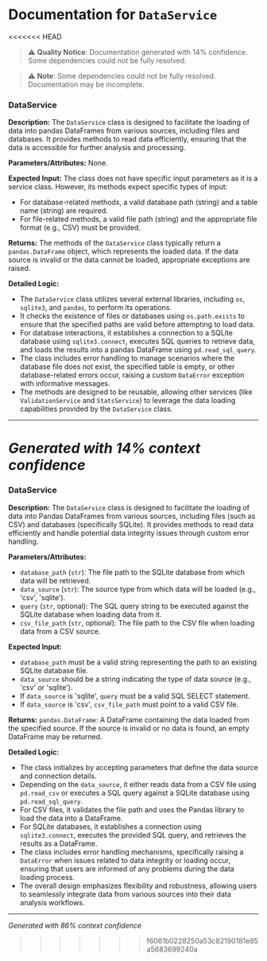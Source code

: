 # Documentation for `DataService`

<<<<<<< HEAD
> ⚠️ **Quality Notice**: Documentation generated with 14% confidence. Some dependencies could not be fully resolved.


> ⚠️ **Note**: Some dependencies could not be fully resolved. Documentation may be incomplete.
### DataService

**Description:**
The `DataService` class is designed to facilitate the loading of data into pandas DataFrames from various sources, including files and databases. It provides methods to read data efficiently, ensuring that the data is accessible for further analysis and processing.

**Parameters/Attributes:**
None.

**Expected Input:**
The class does not have specific input parameters as it is a service class. However, its methods expect specific types of input:
- For database-related methods, a valid database path (string) and a table name (string) are required.
- For file-related methods, a valid file path (string) and the appropriate file format (e.g., CSV) must be provided.

**Returns:**
The methods of the `DataService` class typically return a `pandas.DataFrame` object, which represents the loaded data. If the data source is invalid or the data cannot be loaded, appropriate exceptions are raised.

**Detailed Logic:**
- The `DataService` class utilizes several external libraries, including `os`, `sqlite3`, and `pandas`, to perform its operations.
- It checks the existence of files or databases using `os.path.exists` to ensure that the specified paths are valid before attempting to load data.
- For database interactions, it establishes a connection to a SQLite database using `sqlite3.connect`, executes SQL queries to retrieve data, and loads the results into a pandas DataFrame using `pd.read_sql_query`.
- The class includes error handling to manage scenarios where the database file does not exist, the specified table is empty, or other database-related errors occur, raising a custom `DataError` exception with informative messages.
- The methods are designed to be reusable, allowing other services (like `ValidationService` and `StatsService`) to leverage the data loading capabilities provided by the `DataService` class.

---
*Generated with 14% context confidence*
=======
### DataService

**Description:**
The `DataService` class is designed to facilitate the loading of data into Pandas DataFrames from various sources, including files (such as CSV) and databases (specifically SQLite). It provides methods to read data efficiently and handle potential data integrity issues through custom error handling.

**Parameters/Attributes:**
- `database_path` (`str`): The file path to the SQLite database from which data will be retrieved.
- `data_source` (`str`): The source type from which data will be loaded (e.g., 'csv', 'sqlite').
- `query` (`str`, optional): The SQL query string to be executed against the SQLite database when loading data from it.
- `csv_file_path` (`str`, optional): The file path to the CSV file when loading data from a CSV source.

**Expected Input:**
- `database_path` must be a valid string representing the path to an existing SQLite database file.
- `data_source` should be a string indicating the type of data source (e.g., 'csv' or 'sqlite').
- If `data_source` is 'sqlite', `query` must be a valid SQL SELECT statement.
- If `data_source` is 'csv', `csv_file_path` must point to a valid CSV file.

**Returns:**
`pandas.DataFrame`: A DataFrame containing the data loaded from the specified source. If the source is invalid or no data is found, an empty DataFrame may be returned.

**Detailed Logic:**
- The class initializes by accepting parameters that define the data source and connection details.
- Depending on the `data_source`, it either reads data from a CSV file using `pd.read_csv` or executes a SQL query against a SQLite database using `pd.read_sql_query`.
- For CSV files, it validates the file path and uses the Pandas library to load the data into a DataFrame.
- For SQLite databases, it establishes a connection using `sqlite3.connect`, executes the provided SQL query, and retrieves the results as a DataFrame.
- The class includes error handling mechanisms, specifically raising a `DataError` when issues related to data integrity or loading occur, ensuring that users are informed of any problems during the data loading process.
- The overall design emphasizes flexibility and robustness, allowing users to seamlessly integrate data from various sources into their data analysis workflows.

---
*Generated with 86% context confidence*
>>>>>>> f6061b0228250a53c82190181e85a5683699240a
